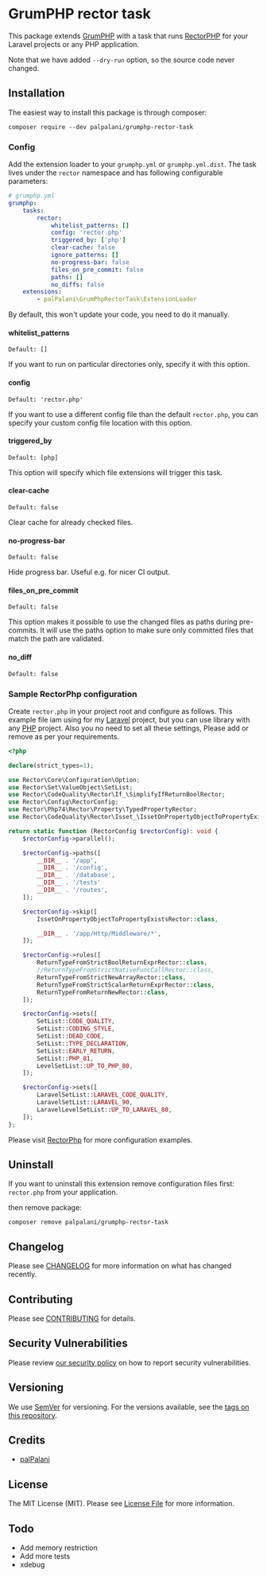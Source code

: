 # GrumPHP rector task

This package extends [GrumPHP](https://github.com/phpro/grumphp) 
with a task that runs [RectorPHP](https://github.com/rectorphp/rector) for
your Laravel projects or any PHP application.

Note that we have added `--dry-run` option, so the source code never changed.

## Installation

The easiest way to install this package is through composer:

``composer require --dev palpalani/grumphp-rector-task``

### Config

Add the extension loader to your `grumphp.yml` or `grumphp.yml.dist`.
The task lives under the `rector` namespace and has following 
configurable parameters:

````yml
# grumphp.yml
grumphp:
    tasks:
        rector:
            whitelist_patterns: []
            config: 'rector.php'
            triggered_by: ['php']
            clear-cache: false            
            ignore_patterns: []
            no-progress-bar: false
            files_on_pre_commit: false
            paths: []
            no_diffs: false
    extensions:
        - palPalani\GrumPhpRectorTask\ExtensionLoader
````

By default, this won't update your code, you need to do it manually.

#### whitelist_patterns

`Default: []`

If you want to run on particular directories only, specify it with this option.

#### config

`Default: 'rector.php'`

If you want to use a different config file than the default `rector.php`, you can specify your custom config file location with this option.

#### triggered_by

`Default: [php]`

This option will specify which file extensions will trigger this task.

#### clear-cache

`Default: false`

Clear cache for already checked files.

#### no-progress-bar

`Default: false`

Hide progress bar. Useful e.g. for nicer CI output.

#### files_on_pre_commit

`Default: false`

This option makes it possible to use the changed files as paths during pre-commits. It will use the paths option to make sure only committed files that match the path are validated.

#### no_diff

`Default: false`

### Sample RectorPhp configuration

Create `rector.php` in your project root and configure as follows. This example file iam using for my [Laravel](https://laravel.com/) project, but you can use library with any [PHP](https://www.php.net/) project. Also you no need to set all these settings, Please add or remove as per your requirements.

```php
<?php

declare(strict_types=1);

use Rector\Core\Configuration\Option;
use Rector\Set\ValueObject\SetList;
use Rector\CodeQuality\Rector\If_\SimplifyIfReturnBoolRector;
use Rector\Config\RectorConfig;
use Rector\Php74\Rector\Property\TypedPropertyRector;
use Rector\CodeQuality\Rector\Isset_\IssetOnPropertyObjectToPropertyExistsRector;

return static function (RectorConfig $rectorConfig): void {
    $rectorConfig->parallel();

    $rectorConfig->paths([
        __DIR__ . '/app',
        __DIR__ . '/config',
        __DIR__ . '/database',
        __DIR__ . '/tests'
        __DIR__ . '/routes',
    ]);

    $rectorConfig->skip([
        IssetOnPropertyObjectToPropertyExistsRector::class,

        __DIR__ . '/app/Http/Middleware/*',
    ]);

    $rectorConfig->rules([
        ReturnTypeFromStrictBoolReturnExprRector::class,
        //ReturnTypeFromStrictNativeFuncCallRector::class,
        ReturnTypeFromStrictNewArrayRector::class,
        ReturnTypeFromStrictScalarReturnExprRector::class,
        ReturnTypeFromReturnNewRector::class,
    ]);

    $rectorConfig->sets([
        SetList::CODE_QUALITY,
        SetList::CODING_STYLE,
        SetList::DEAD_CODE,
        SetList::TYPE_DECLARATION,
        SetList::EARLY_RETURN,
        SetList::PHP_81,
        LevelSetList::UP_TO_PHP_80,
    ]);

    $rectorConfig->sets([
        LaravelSetList::LARAVEL_CODE_QUALITY,
        LaravelSetList::LARAVEL_90,
        LaravelLevelSetList::UP_TO_LARAVEL_80,
    ]);
};
```

Please visit [RectorPhp](https://github.com/rectorphp/rector#features) for more configuration examples.

## Uninstall

If you want to uninstall this extension remove configuration files first: `rector.php` from your application.

then remove package:

    composer remove palpalani/grumphp-rector-task

## Changelog

Please see [CHANGELOG](CHANGELOG.md) for more information on what has changed recently.

## Contributing

Please see [CONTRIBUTING](.github/CONTRIBUTING.md) for details.

## Security Vulnerabilities

Please review [our security policy](../../security/policy) on how to report security vulnerabilities.

## Versioning

We use [SemVer](http://semver.org/) for versioning. For the versions available, see the [tags on this repository](https://github.com/palpalani/grumphp-rector-task/tags).

## Credits

- [palPalani](https://github.com/palpalani)

## License

The MIT License (MIT). Please see [License File](LICENSE.md) for more information.

## Todo
- Add memory restriction
- Add more tests
- xdebug
